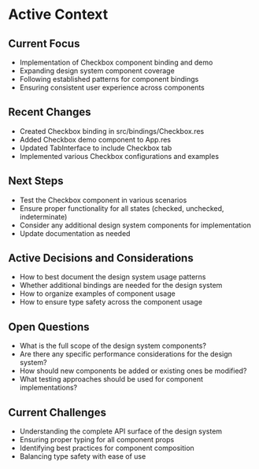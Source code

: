 # Active Context

## Current Focus
- Implementation of Checkbox component binding and demo
- Expanding design system component coverage
- Following established patterns for component bindings
- Ensuring consistent user experience across components

## Recent Changes
- Created Checkbox binding in src/bindings/Checkbox.res
- Added Checkbox demo component to App.res
- Updated TabInterface to include Checkbox tab
- Implemented various Checkbox configurations and examples

## Next Steps
- Test the Checkbox component in various scenarios
- Ensure proper functionality for all states (checked, unchecked, indeterminate)
- Consider any additional design system components for implementation
- Update documentation as needed

## Active Decisions and Considerations
- How to best document the design system usage patterns
- Whether additional bindings are needed for the design system
- How to organize examples of component usage
- How to ensure type safety across the component usage

## Open Questions
- What is the full scope of the design system components?
- Are there any specific performance considerations for the design system?
- How should new components be added or existing ones be modified?
- What testing approaches should be used for component implementations?

## Current Challenges
- Understanding the complete API surface of the design system
- Ensuring proper typing for all component props
- Identifying best practices for component composition
- Balancing type safety with ease of use 